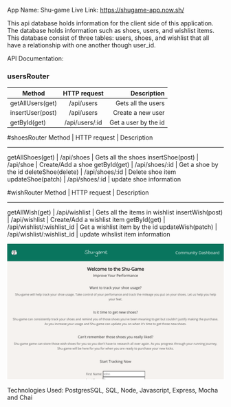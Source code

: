 App Name: Shu-game
Live Link: https://shugame-app.now.sh/

This api database holds information for the client side of this application.  The database holds information such as shoes, users, and wishlist items.  This database consist of three tables: users, shoes, and wishlist that all have a relationship with one another though user_id.  

API Documentation:

### usersRouter
| Method | HTTP request | Description |
|--------|:------------:|------------:|
| getAllUsers(get) | /api/users | Gets all the users |
| insertUser(post) | /api/users | Create a new user |
| getById(get) | /api/users/:id | Get a user by the id |

#shoesRouter
Method | HTTP request | Description

---

getAllShoes(get) | /api/shoes | Gets all the shoes
insertShoe(post) | /api/shoe | Create/Add a shoe
getById(get) | /api/shoes/:id | Get a shoe by the id
deleteShoe(delete) | /api/shoes/:id | Delete shoe item
updateShoe(patch) | /api/shoes/:id | update shoe information

#wishRouter
Method | HTTP request | Description

---

getAllWish(get) | /api/wishlist | Gets all the items in wishlist
insertWish(post) | /api/wishlist | Create/Add a wishlist item
getById(get) | /api/wishlist/:wishlist_id | Get a wishlist item by the id
updateWish(patch) | /api/wishlist/:wishlist_id | update wihslist item information

![ScreenShot](screenshot.png)


Technologies Used: PostgresSQL, SQL, Node, Javascript, Express, Mocha and Chai 
